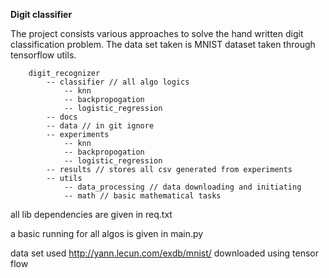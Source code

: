 **Digit classifier**

The project consists various approaches to solve the hand written digit classification problem.
The data set taken is MNIST dataset taken through tensorflow utils.


````
    digit_recognizer
        -- classifier // all algo logics
            -- knn
            -- backpropogation
            -- logistic_regression
        -- docs
        -- data // in git ignore
        -- experiments
            -- knn 
            -- backpropogation
            -- logistic_regression
        -- results // stores all csv generated from experiments
        -- utils
            -- data_processing // data downloading and initiating 
            -- math // basic mathematical tasks
````

all lib dependencies are given in req.txt

a basic running for all algos is given in main.py

data set used http://yann.lecun.com/exdb/mnist/
downloaded using tensor flow